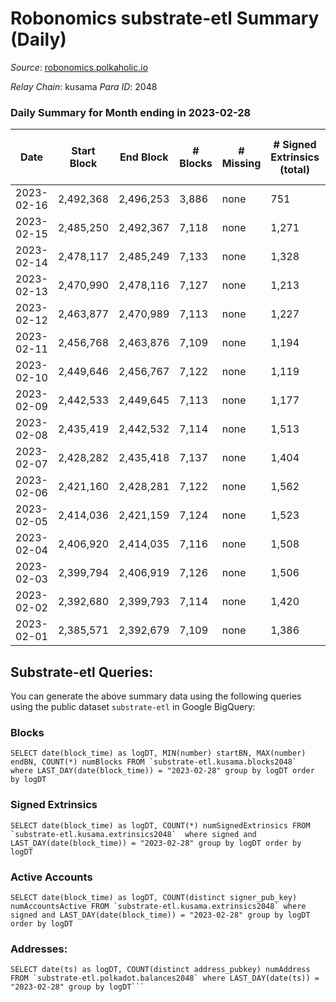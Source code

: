 # Robonomics substrate-etl Summary (Daily)

_Source_: [robonomics.polkaholic.io](https://robonomics.polkaholic.io)

*Relay Chain*: kusama
*Para ID*: 2048



### Daily Summary for Month ending in 2023-02-28


| Date | Start Block | End Block | # Blocks | # Missing | # Signed Extrinsics (total) | # Active Accounts | # Addresses with Balances | # Events | # Transfers | # XCM Transfers In | # XCM Transfers Out |
| ---- | ----------- | --------- | -------- | --------- | --------------------------- | ----------------- | ------------------------- | -------- | ----------- | ------------------ | ------------------- |
| 2023-02-16 | 2,492,368 | 2,496,253 | 3,886 | none  | 751 | 27 |  | 22,471 | 12 ($1,749.30) |   |   |
| 2023-02-15 | 2,485,250 | 2,492,367 | 7,118 | none  | 1,271 | 40 | 3,123 | 40,790 | 27 ($13,937.44) |   |   |
| 2023-02-14 | 2,478,117 | 2,485,249 | 7,133 | none  | 1,328 | 57 | 3,120 | 41,416 | 48 ($9,125.06) |   |   |
| 2023-02-13 | 2,470,990 | 2,478,116 | 7,127 | none  | 1,213 | 43 | 3,104 | 40,917 | 20 ($7,249.82) |   |   |
| 2023-02-12 | 2,463,877 | 2,470,989 | 7,113 | none  | 1,227 | 22 | 3,102 | 40,735 | 20 ($7,062.01) |   |   |
| 2023-02-11 | 2,456,768 | 2,463,876 | 7,109 | none  | 1,194 | 19 | 3,102 | 40,591 | 14 ($13,798.93) | 5 ($1,561.07) |   |
| 2023-02-10 | 2,449,646 | 2,456,767 | 7,122 | none  | 1,119 | 25 | 3,101 | 40,521 | 15 ($8,941.23) |   |   |
| 2023-02-09 | 2,442,533 | 2,449,645 | 7,113 | none  | 1,177 | 50 | 3,100 | 41,149 | 73 ($155,592.72) |   |   |
| 2023-02-08 | 2,435,419 | 2,442,532 | 7,114 | none  | 1,513 | 39 | 3,096 | 41,989 | 37 ($73,196.30) |   |   |
| 2023-02-07 | 2,428,282 | 2,435,418 | 7,137 | none  | 1,404 | 45 | 3,092 | 41,842 | 48 ($50,554.67) |   |   |
| 2023-02-06 | 2,421,160 | 2,428,281 | 7,122 | none  | 1,562 | 85 | 3,088 | 42,451 | 90 ($160,802.02) |   |   |
| 2023-02-05 | 2,414,036 | 2,421,159 | 7,124 | none  | 1,523 | 36 | 3,083 | 41,782 | 29 ($491,879.45) |   |   |
| 2023-02-04 | 2,406,920 | 2,414,035 | 7,116 | none  | 1,508 | 30 | 3,080 | 41,690 | 16 ($185,287.82) | 1 ($422.99) |   |
| 2023-02-03 | 2,399,794 | 2,406,919 | 7,126 | none  | 1,506 | 36 | 3,080 | 41,706 | 13 ($2,491.14) | 4 ($1,476.70) | 2 ($221.78) |
| 2023-02-02 | 2,392,680 | 2,399,793 | 7,114 | none  | 1,420 | 28 | 3,077 | 41,424 | 13 ($173.69) |   |   |
| 2023-02-01 | 2,385,571 | 2,392,679 | 7,109 | none  | 1,386 | 24 | 3,076 | 41,379 | 9 ($1,339.68) | 2 ($397.51) |   |

## Substrate-etl Queries:
You can generate the above summary data using the following queries using the public dataset `substrate-etl` in Google BigQuery:


### Blocks
```
SELECT date(block_time) as logDT, MIN(number) startBN, MAX(number) endBN, COUNT(*) numBlocks FROM `substrate-etl.kusama.blocks2048`  where LAST_DAY(date(block_time)) = "2023-02-28" group by logDT order by logDT
```


### Signed Extrinsics
```
SELECT date(block_time) as logDT, COUNT(*) numSignedExtrinsics FROM `substrate-etl.kusama.extrinsics2048`  where signed and LAST_DAY(date(block_time)) = "2023-02-28" group by logDT order by logDT
```


### Active Accounts
```
SELECT date(block_time) as logDT, COUNT(distinct signer_pub_key) numAccountsActive FROM `substrate-etl.kusama.extrinsics2048` where signed and LAST_DAY(date(block_time)) = "2023-02-28" group by logDT order by logDT
```


### Addresses:
```
SELECT date(ts) as logDT, COUNT(distinct address_pubkey) numAddress FROM `substrate-etl.polkadot.balances2048` where LAST_DAY(date(ts)) = "2023-02-28" group by logDT```

